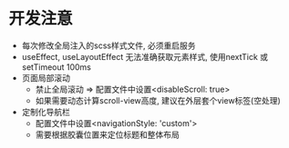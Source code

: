 # 开发注意
* 每次修改全局注入的scss样式文件, 必须重启服务
* useEffect, useLayoutEffect 无法准确获取元素样式, 使用nextTick 或 setTimeout 100ms
* 页面局部滚动
  * 禁止全局滚动 => 配置文件中设置<disableScroll: true>
  * 如果需要动态计算scroll-view高度, 建议在外层套个view标签(空处理)
* 定制化导航栏
  * 配置文件中设置<navigationStyle: 'custom'>
  * 需要根据胶囊位置来定位标题和整体布局
